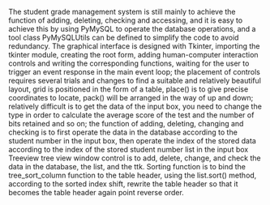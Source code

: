 The student grade management system is still mainly to achieve the function of adding, deleting, checking and accessing, and it is easy to achieve this by using PyMySQL to operate the database operations, and a tool class PyMySQLUtils can be defined to simplify the code to avoid redundancy. The graphical interface is designed with Tkinter, importing the tkinter module, creating the root form, adding human-computer interaction controls and writing the corresponding functions, waiting for the user to trigger an event response in the main event loop; the placement of controls requires several trials and changes to find a suitable and relatively beautiful layout, grid is positioned in the form of a table, place() is to give precise coordinates to locate, pack() will be arranged in the way of up and down; relatively difficult is to get the data of the input box, you need to change the type in order to calculate the average score of the test and the number of bits retained and so on; the function of adding, deleting, changing and checking is to first operate the data in the database according to the student number in the input box, then operate the index of the stored data according to the index of the stored student number list in the input box Treeview tree view window control is to add, delete, change, and check the data in the database, the list, and the ttk. Sorting function is to bind the tree_sort_column function to the table header, using the list.sort() method, according to the sorted index shift, rewrite the table header so that it becomes the table header again point reverse order.

